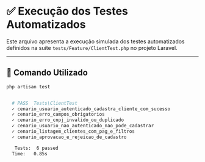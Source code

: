 # ✅ Execução dos Testes Automatizados

Este arquivo apresenta a execução simulada dos testes automatizados definidos na suíte `tests/Feature/ClientTest.php` no projeto Laravel.

---

## 🧪 Comando Utilizado

```bash
php artisan test


  # PASS  Tests\ClientTest
  ✓ cenario_usuario_autenticado_cadastra_cliente_com_sucesso
  ✓ cenario_erro_campos_obrigatorios
  ✓ cenario_erro_cnpj_invalido_ou_duplicado
  ✓ cenario_usuario_nao_autenticado_nao_pode_cadastrar
  ✓ cenario_listagem_clientes_com_pag_e_filtros
  ✓ cenario_aprovacao_e_rejeicao_de_cadastro

   Tests:  6 passed
  Time:   0.85s
